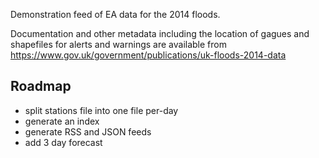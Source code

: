 Demonstration feed of EA data for the 2014 floods.

Documentation and other metadata including the location of gagues and shapefiles for alerts and warnings are available from https://www.gov.uk/government/publications/uk-floods-2014-data

## Roadmap

  * split stations file into one file per-day
  * generate an index
  * generate RSS and JSON feeds
  * add 3 day forecast

